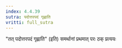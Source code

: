 ```yaml
---
index: 4.4.39
sutra: पदोत्तरपदं गृह्णाति
vritti: full_sutra
---
```


"तत् पदोत्तरपदं गृह्णाति" (इति) समर्थानां प्रथमात् परः ठक् प्रत्ययः 